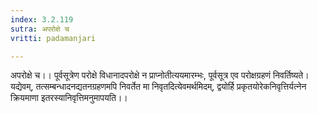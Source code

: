 ```yaml
---
index: 3.2.119
sutra: अपरोक्षे च
vritti: padamanjari

---
```

अपरोक्षे च।। पूर्वसूत्रेण परोक्षे विधानादपरोक्षे न प्राप्नोतीत्ययमारम्भः, पूर्वसूत्र एव परोक्षग्रहणं निवर्तिष्यते। यद्येवम्, तत्सम्बन्धादनद्यतनग्रहणमपि निवर्तेत मा निवृतदित्येवमर्थमिदम्, द्वयोर्हि प्रकृतयोरेकनिवृत्तिर्यत्नेन क्रियमाणा इतरस्यानिवृत्तिमनुमापयति।।